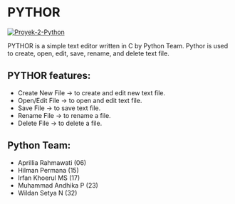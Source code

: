 # PYTHOR

<a href="https://github.com/Project2-Python/PYTHOR"><img src="https://i.ibb.co/WpTVyMz/Proyek-2-Python.png" alt="Proyek-2-Python" border="0"></a>

PYTHOR is a simple text editor written in C by Python Team. Pythor is used to create, open, edit, save, rename, and delete text file.

## PYTHOR features:
* Create New File -> to create and edit new text file.
* Open/Edit File  -> to open and edit text file.
* Save File       -> to save text file.
* Rename File     -> to rename a file.
* Delete File     -> to delete a file.

## Python Team:
* Aprillia Rahmawati (06)
* Hilman Permana     (15)
* Irfan Khoerul MS   (17)
* Muhammad Andhika P (23)
* Wildan Setya N     (32)
